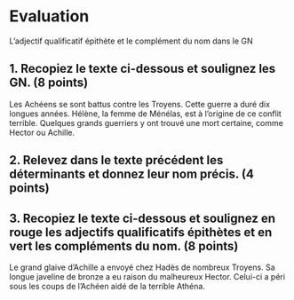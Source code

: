 # Evaluation
L’adjectif qualificatif épithète et le complément du nom dans le GN
  
## 1. Recopiez le texte ci-dessous et soulignez les GN. (8 points)
 
​Les Achéens se sont battus contre les Troyens. Cette guerre a duré dix longues années. Hélène, la femme de Ménélas, est à l’origine de ce conflit terrible. Quelques grands guerriers y ont trouvé une mort certaine, comme Hector ou Achille.
 
## 2. Relevez dans le texte précédent les déterminants et donnez leur nom précis. (4 points)
 
## 3. Recopiez le texte ci-dessous et soulignez en rouge les adjectifs qualificatifs épithètes et en vert les compléments du nom. (8 points)
 
Le grand glaive d’Achille a envoyé chez Hadès de nombreux Troyens. Sa longue javeline de bronze a eu raison du malheureux Hector. Celui-ci a péri sous les coups de l’Achéen aidé de la terrible Athéna.